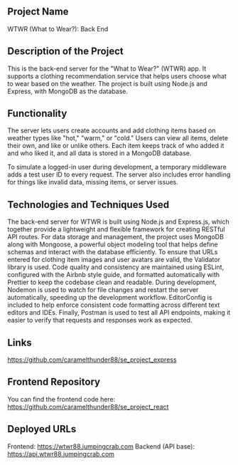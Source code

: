 ## Project Name

WTWR (What to Wear?): Back End

## Description of the Project

This is the back-end server for the "What to Wear?" (WTWR) app. It supports a clothing recommendation service that helps users choose what to wear based on the weather. The project is built using Node.js and Express, with MongoDB as the database.

## Functionality

The server lets users create accounts and add clothing items based on weather types like "hot," "warm," or "cold." Users can view all items, delete their own, and like or unlike others. Each item keeps track of who added it and who liked it, and all data is stored in a MongoDB database.

To simulate a logged-in user during development, a temporary middleware adds a test user ID to every request. The server also includes error handling for things like invalid data, missing items, or server issues.

## Technologies and Techniques Used

The back-end server for WTWR is built using Node.js and Express.js, which together provide a lightweight and flexible framework for creating RESTful API routes. For data storage and management, the project uses MongoDB along with Mongoose, a powerful object modeling tool that helps define schemas and interact with the database efficiently.
To ensure that URLs entered for clothing item images and user avatars are valid, the Validator library is used. Code quality and consistency are maintained using ESLint, configured with the Airbnb style guide, and formatted automatically with Prettier to keep the codebase clean and readable.
During development, Nodemon is used to watch for file changes and restart the server automatically, speeding up the development workflow. EditorConfig is included to help enforce consistent code formatting across different text editors and IDEs. Finally, Postman is used to test all API endpoints, making it easier to verify that requests and responses work as expected.

## Links

https://github.com/caramelthunder88/se_project_express

## Frontend Repository

You can find the frontend code here: https://github.com/caramelthunder88/se_project_react

## Deployed URLs

Frontend: https://wtwr88.jumpingcrab.com
Backend (API base): https://api.wtwr88.jumpingcrab.com
